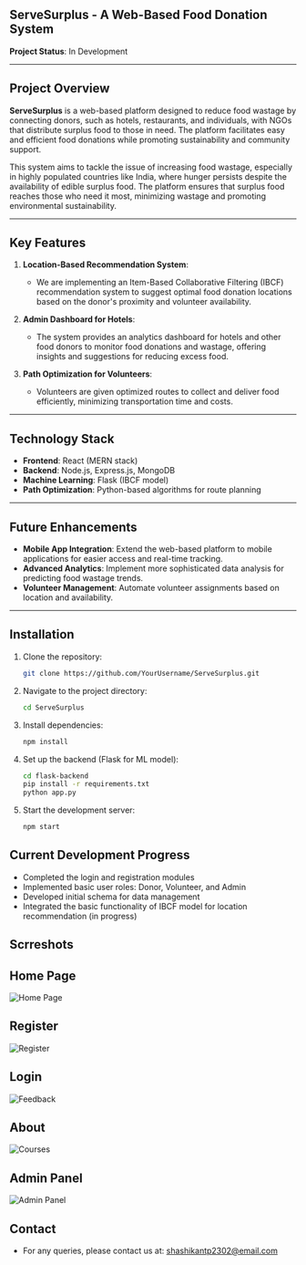 ## ServeSurplus - A Web-Based Food Donation System

**Project Status**: In Development

---

## Project Overview

**ServeSurplus** is a web-based platform designed to reduce food wastage by connecting donors, such as hotels, restaurants, and individuals, with NGOs that distribute surplus food to those in need. The platform facilitates easy and efficient food donations while promoting sustainability and community support.

This system aims to tackle the issue of increasing food wastage, especially in highly populated countries like India, where hunger persists despite the availability of edible surplus food. The platform ensures that surplus food reaches those who need it most, minimizing wastage and promoting environmental sustainability.

---

## Key Features

1. **Location-Based Recommendation System**:
   - We are implementing an Item-Based Collaborative Filtering (IBCF) recommendation system to suggest optimal food donation locations based on the donor's proximity and volunteer availability.

2. **Admin Dashboard for Hotels**:
   - The system provides an analytics dashboard for hotels and other food donors to monitor food donations and wastage, offering insights and suggestions for reducing excess food.

3. **Path Optimization for Volunteers**:
   - Volunteers are given optimized routes to collect and deliver food efficiently, minimizing transportation time and costs.

---

## Technology Stack

- **Frontend**: React (MERN stack)
- **Backend**: Node.js, Express.js, MongoDB
- **Machine Learning**: Flask (IBCF model)
- **Path Optimization**: Python-based algorithms for route planning

---

## Future Enhancements

- **Mobile App Integration**: Extend the web-based platform to mobile applications for easier access and real-time tracking.
- **Advanced Analytics**: Implement more sophisticated data analysis for predicting food wastage trends.
- **Volunteer Management**: Automate volunteer assignments based on location and availability.
  
---

## Installation

1. Clone the repository:

   ```bash
   git clone https://github.com/YourUsername/ServeSurplus.git

2. Navigate to the project directory:

    ```bash
    cd ServeSurplus


3. Install dependencies:


    ```bash
    npm install

4. Set up the backend (Flask for ML model):

    ```bash
    cd flask-backend
    pip install -r requirements.txt
    python app.py


5. Start the development server:

    ```bash
    npm start

## Current Development Progress
- Completed the login and registration modules
- Implemented basic user roles: Donor, Volunteer, and Admin
- Developed initial schema for data management
- Integrated the basic functionality of IBCF model for location recommendation (in progress)
  
## Scrreshots
## Home Page
![Home Page](screenshots/home.png)

## Register
![Register](screenshots/register.png)

## Login 
![Feedback](screenshots/login.png)

## About
![Courses](screenshots/about.png)

## Admin Panel
![Admin Panel](screenshots/admin.png)


## Contact
- For any queries, please contact us at: shashikantp2302@email.com


